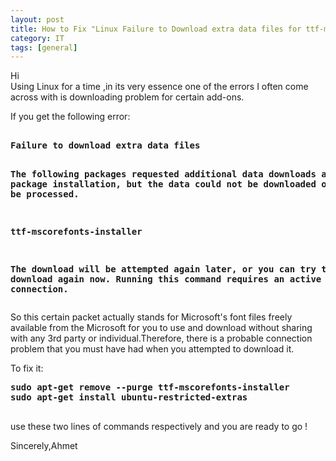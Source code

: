 ```yaml
---
layout: post
title: How to Fix "Linux Failure to Download extra data files for ttf-mscorefonts-installer" error
category: IT
tags: [general]
---
```

<p>Hi <br>
Using Linux for a time ,in its very essence one of the errors I often come across with is downloading problem for certain add-ons.
</p>
<p> If you get the following error: <br>
<pre>
<b>
Failure to download extra data files

The following packages requested additional data downloads after package installation,
but the data could not be downloaded or could not be processed.

ttf-mscorefonts-installer

The download will be attempted again later, or you can try the download again now.
 Running this command requires an active Internet connection. </b> </pre><p>

<p>So this certain  packet  actually stands for Microsoft's font files freely available from the Microsoft for you to use and download
without sharing with any 3rd party or individual.Therefore, there is a probable connection problem that you must have had when you attempted to download it.</p>

<p>To fix it: <br>
<pre><b>sudo apt-get remove --purge ttf-mscorefonts-installer
sudo apt-get install ubuntu-restricted-extras</b>
     </pre>
use these two lines of commands respectively and you are ready to go ! <p>

<p>Sincerely,Ahmet</p>


